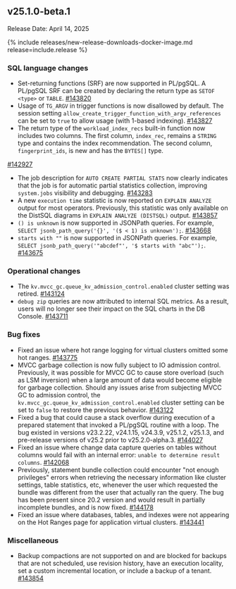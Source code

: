 ## v25.1.0-beta.1

Release Date: April 14, 2025

{% include releases/new-release-downloads-docker-image.md release=include.release %}

<h3 id="v25-1-0-beta-1-sql-language-changes">SQL language changes</h3>

- Set-returning functions (SRF) are now supported in PL/pgSQL. A PL/pgSQL SRF can be created by declaring the return type as `SETOF <type>` or `TABLE`.
 [#143820][#143820]
- Usage of `TG_ARGV` in trigger functions is now disallowed by default. The session setting `allow_create_trigger_function_with_argv_references` can be set to `true` to allow usage (with 1-based indexing).
 [#143827][#143827]
- The return type of the `workload_index_recs` built-in function now includes two columns. The first column, `index_rec`, remains a `STRING` type and contains the index recommendation. The second column, `fingerprint_ids`, is new and has the `BYTES[]` type.

 [#142927][#142927]
- The job description for `AUTO CREATE PARTIAL STATS` now clearly indicates that the job is for automatic partial statistics collection, improving `system.jobs` visibility and debugging.
 [#143283][#143283]
- A new `execution time` statistic is now reported on `EXPLAIN ANALYZE` output for most operators. Previously, this statistic was only available on the DistSQL diagrams in `EXPLAIN ANALYZE (DISTSQL)` output.
 [#143857][#143857]
- `() is unknown` is now supported in JSONPath queries. For example, `SELECT jsonb_path_query('{}', '($ < 1) is unknown');`.
 [#143668][#143668]
- `starts with ""` is now supported in JSONPath queries. For example, `SELECT jsonb_path_query('"abcdef"', '$
  starts with "abc"');`.
 [#143675][#143675]

<h3 id="v25-1-0-beta-1-operational-changes">Operational changes</h3>

- The `kv.mvcc_gc.queue_kv_admission_control.enabled` cluster setting was retired.
 [#143124][#143124]
- `debug zip` queries are now attributed to internal SQL metrics. As a result, users will no longer see their impact on the SQL charts in the DB Console.
 [#143711][#143711]

<h3 id="v25-1-0-beta-1-bug-fixes">Bug fixes</h3>

- Fixed an issue where hot range logging for virtual clusters omitted some hot ranges.
 [#143775][#143775]
- MVCC garbage collection is now fully subject to IO admission control. Previously, it was possible for MVCC GC to cause store overload (such as LSM inversion) when a large amount of data would become eligible for garbage collection. Should any issues arise from subjecting MVCC GC to admission control, the `kv.mvcc_gc.queue_kv_admission_control.enabled` cluster setting can be set to `false` to restore the previous behavior.
 [#143122][#143122]
- Fixed a bug that could cause a stack overflow during execution of a prepared statement that invoked a PL/pgSQL routine with a loop. The bug existed in versions v23.2.22, v24.1.15, v24.3.9, v25.1.2, v25.1.3, and pre-release versions of v25.2 prior to v25.2.0-alpha.3.
 [#144027][#144027]
- Fixed an issue where change data capture queries on tables without columns would fail with an internal error: `unable to determine result columns`.
 [#142068][#142068]
- Previously, statement bundle collection could
  encounter "not enough privileges" errors when retrieving the necessary
  information like cluster settings, table statistics, etc, whenever the
  user which requested the bundle was different from the user that
  actually ran the query. The bug has been present since 20.2 version and
  would result in partially incomplete bundles, and is now fixed. [#144178][#144178]
- Fixed an issue where databases, tables, and indexes were not appearing on the Hot Ranges page for application virtual clusters.
 [#143441][#143441]

<h3 id="v25-1-0-beta-1-miscellaneous">Miscellaneous</h3>

- Backup compactions are not supported on and are blocked
  for backups that are not scheduled, use revision history, have an
  execution locality, set a custom incremental location, or include a
  backup of a tenant. [#143854][#143854]


[#143820]: https://github.com/cockroachdb/cockroach/pull/143820
[#143827]: https://github.com/cockroachdb/cockroach/pull/143827
[#142927]: https://github.com/cockroachdb/cockroach/pull/142927
[#143675]: https://github.com/cockroachdb/cockroach/pull/143675
[#143122]: https://github.com/cockroachdb/cockroach/pull/143122
[#143441]: https://github.com/cockroachdb/cockroach/pull/143441
[#143857]: https://github.com/cockroachdb/cockroach/pull/143857
[#143124]: https://github.com/cockroachdb/cockroach/pull/143124
[#143711]: https://github.com/cockroachdb/cockroach/pull/143711
[#144027]: https://github.com/cockroachdb/cockroach/pull/144027
[#142068]: https://github.com/cockroachdb/cockroach/pull/142068
[#143854]: https://github.com/cockroachdb/cockroach/pull/143854
[#144178]: https://github.com/cockroachdb/cockroach/pull/144178
[#143283]: https://github.com/cockroachdb/cockroach/pull/143283
[#143668]: https://github.com/cockroachdb/cockroach/pull/143668
[#143775]: https://github.com/cockroachdb/cockroach/pull/143775
